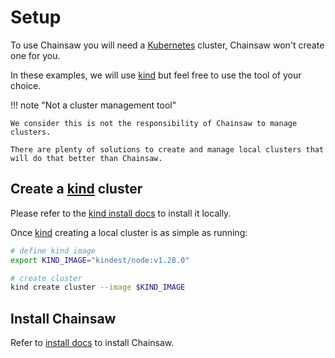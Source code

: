 # Setup

To use Chainsaw you will need a [Kubernetes](https://kybernetes.io) cluster, Chainsaw won't create one for you.

In these examples, we will use [kind](https://kind.sigs.k8s.io) but feel free to use the tool of your choice.

!!! note "Not a cluster management tool"

    We consider this is not the responsibility of Chainsaw to manage clusters.

    There are plenty of solutions to create and manage local clusters that will do that better than Chainsaw.

## Create a [kind](https://kind.sigs.k8s.io) cluster

Please refer to the [kind install docs](https://kind.sigs.k8s.io/docs/user/quick-start/#installation) to install it locally.

Once [kind](https://kind.sigs.k8s.io) creating a local cluster is as simple as running:

```bash
# define kind image
export KIND_IMAGE="kindest/node:v1.28.0"

# create cluster
kind create cluster --image $KIND_IMAGE
```

## Install Chainsaw

Refer to [install docs](../install.md) to install Chainsaw.
